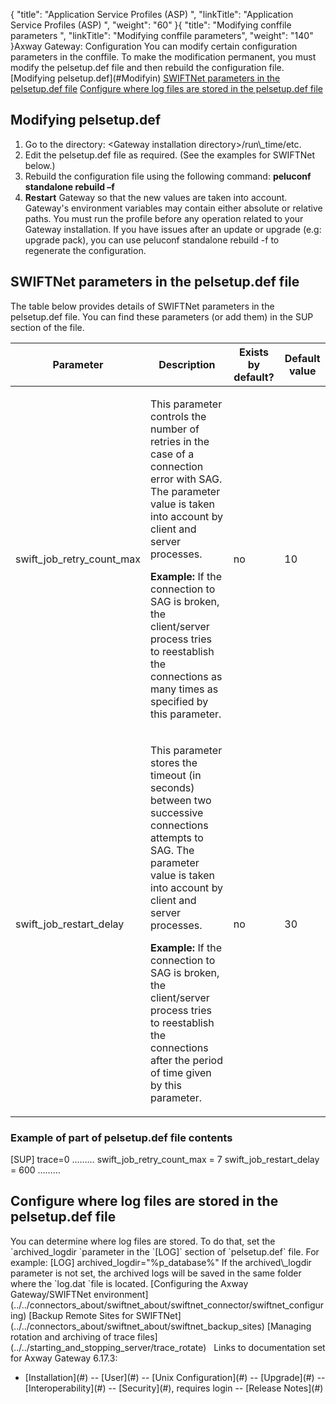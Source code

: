 {
    "title": "Application Service Profiles  (ASP) ",
    "linkTitle": "Application Service Profiles  (ASP) ",
    "weight": "60"
}{
"title": "Modifying conffile parameters ",
"linkTitle": "Modifying conffile parameters",
"weight": "140"
}<span class="mc-variable axway_variables.Component_Long_Name variable">Axway Gateway</span>: Configuration
You can modify certain configuration parameters in the <span class="code">conffile</span>. To make the modification permanent, you must modify the <span class="code">pelsetup.def</span> file and then rebuild the configuration file.
\[Modifying pelsetup.def\](#Modifyin)
<a href="#SWIFTNet" class="MCXref xref">SWIFTNet parameters in the pelsetup.def file</a>
<a href="#Configur" class="MCXref xref">Configure where log files are stored in the pelsetup.def file</a>
<span id="Modifyin"></span>
## Modifying pelsetup.def
1. Go to the directory: <span class="code">&lt;Gateway installation directory>/run\\\_time/etc</span>.
2. Edit the <span class="code">pelsetup.def</span> file as required. (See the examples for SWIFTNet below.)
3. Rebuild the configuration file using the following command:
<span class="code" style="font-weight: bold;">peluconf standalone rebuild –f</span>
4. <span style="font-weight: bold;">Restart</span> Gateway so that the new values are taken into account.
Gateway's environment variables may contain either absolute or relative paths. You must run the profile before any operation related to your Gateway installation.
If you have issues after an update or upgrade (e.g: upgrade pack), you can use peluconf standalone rebuild -f to regenerate the configuration.
<span id="SWIFTNet"></span>
## SWIFTNet parameters in the pelsetup.def file
The table below provides details of SWIFTNet parameters in the <span class="code">pelsetup.def</span> file. You can find these parameters (or add them) in the SUP section of the file.

<table>
         
         
         
         
         
   
   <thead>
      <tr>
<th class="HeadE-Column1-Header1">Parameter         </th>
<th class="HeadE-Column1-Header1">Description         </th>
<th class="HeadE-Column1-Header1">Exists by default?         </th>
<th class="HeadD-Column1-Header1">Default value         </th>
      </tr>
   </thead>
   <tbody>
      <tr>
         <td><p>swift_job_retry_count_max</p>         </td>
         <td><p>This parameter controls the number of retries in the case of a connection error with SAG. The parameter value is taken into account by client and server processes.</p>
<p><span style="font-weight: bold;">Example:</span> If the connection to SAG is broken, the client/server process tries to reestablish the connections as many times as specified by this parameter.</p>         </td>
         <td><p>no</p>         </td>
         <td><p>10</p>         </td>
      </tr>
      <tr>
         <td><p>swift_job_restart_delay</p>         </td>
         <td><p>This parameter stores the timeout (in seconds) between two successive connections attempts to SAG. The parameter value is taken into account by client and server processes.</p>
<p><span style="font-weight: bold;">Example:</span> If the connection to SAG is broken, the client/server process tries to reestablish the connections after the period of time given by this parameter.</p>         </td>
         <td><p>no</p>         </td>
         <td><p>30</p>         </td>
      </tr>
   </tbody>
</table>

### Example of part of pelsetup.def file contents
\[SUP\]
trace=0
………
swift\_job\_retry\_count\_max = 7
swift\_job\_restart\_delay = 600
………
<span id="Configur"></span>
## Configure where log files are stored in the pelsetup.def file
You can determine where log files are stored.
To do that, set the \`archived\_logdir \`parameter in the \`\[LOG\]\` section of \`pelsetup.def\` file. For example:
\[LOG\]
archived\_logdir="%p\_database%"
If the <span class="code">archived\\\_logdir </span>parameter is not set, the archived logs will be saved in the same folder where the \`log.dat \`file is located.
\[Configuring the <span class="mc-variable axway_variables.Component_Long_Name variable">Axway Gateway</span>/SWIFTNet environment\](../../connectors\_about/swiftnet\_about/swiftnet\_connector/swiftnet\_configuring)
\[Backup Remote Sites for SWIFTNet\](../../connectors\_about/swiftnet\_about/swiftnet\_backup\_sites)
\[Managing rotation and archiving of trace files\](../../starting\_and\_stopping\_server/trace\_rotate)
 
Links to documentation set for Axway Gateway <span class="mc-variable axway_variables.Release_Number variable">6.17.3</span>:
- \[Installation\](#) -- \[User\](#) -- \[Unix Configuration\](#) -- \[Upgrade\](#) -- \[Interoperability\](#) -- \[Security\](#), requires login -- \[Release Notes\](#)

